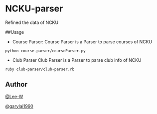 # NCKU-parser

Refined the data of NCKU

##Usage

- Course Parser:
Course Parser is a Parser to parse courses of NCKU

```
python course-parser/courseParser.py
```

- Club Parser
Club Parser is a Parser to parse club info of NCKU

```
ruby club-parser/club-parser.rb
```

Author
---

[@Lee-W](https://github.com/lee-w) 

[@garylai1990](https://github.com/garylai1990)
